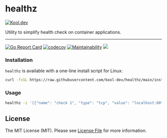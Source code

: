 # healthz

[![Kool.dev](https://kool.dev/img/logo.png)](https://kool.dev)

Utility to simplify health check on container applications.

---

[![Go Report Card](https://goreportcard.com/badge/github.com/kool-dev/healthz)](https://goreportcard.com/report/github.com/kool-dev/healthz)
[![codecov](https://codecov.io/gh/kool-dev/healthz/branch/main/graph/badge.svg?token=6JP8JRVF5U)](https://codecov.io/gh/kool-dev/healthz)
[![Maintainability](https://api.codeclimate.com/v1/badges/8cbfe7f40b29386e532d/maintainability)](https://codeclimate.com/github/kool-dev/healthz/maintainability)
[<img src="https://img.shields.io/badge/Join%20Slack-kool--dev-orange?logo=slack">](https://join.slack.com/t/kool-dev/shared_invite/zt-jeh36s5g-kVFHUsyLjFENUUH4ucrxPg)

### Installation

`healthz` is available with a one-line install script for Linux:

```bash
curl -fsSL https://raw.githubusercontent.com/kool-dev/healthz/main/install.sh | bash
```

### Usage

```bash
healthz -i '[{"name": "check 1", "type": "tcp", "value": "localhost:80"}, {"name": "check 2", "type": "http", "value": "http://localhost"}, {"name": "check 3", "type": "exec", "value": "ls -lah /"}]'
```

## License

The MIT License (MIT). Please see [License File](LICENSE.md) for more information.
